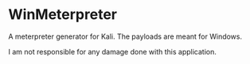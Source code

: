 # WinMeterpreter
A meterpreter generator for Kali. The payloads are meant for Windows.

I am not responsible for any damage done with this application.
